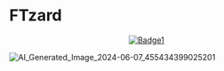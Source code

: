 # FTzard
<div align="center">
  <a href="https://www.gnu.org/licenses/quick-guide-gplv3.html">
    <img src="https://img.shields.io/badge/Badge1-blue](https://img.shields.io/badge/General%20Public%20License%20v3.0-green?style=plastic&label=License" alt="Badge1" style="margin-right: 10px;">
  </a>
</div>

![AI_Generated_Image_2024-06-07_455434399025201](https://github.com/aamir09/FTzard/assets/62461730/b63097eb-f97c-4dfb-a0f3-e6e9a1369636)
